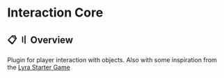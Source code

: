 # Interaction Core

## <a id="head"></a> 📋 〢 Overview

Plugin for player interaction with objects.
Also with some inspiration from the [Lyra Starter Game](https://github.com/johnlogostini/Lyra)
